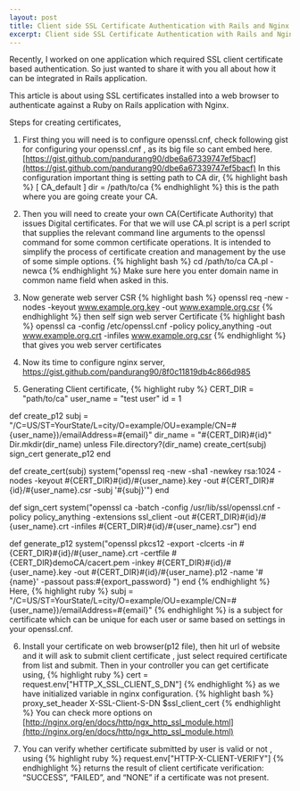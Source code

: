 ```yaml
---
layout: post
title: Client side SSL Certificate Authentication with Rails and Nginx
excerpt: Client side SSL Certificate Authentication with Rails and Nginx
---
```



Recently, I worked on one application which required SSL client certificate based authentication.
So just wanted to share it with you all about how it can be integrated in Rails application.


This article is about using SSL certificates installed into a web browser to authenticate against a Ruby on Rails application with Nginx.


Steps for creating certificates,

1) First thing you will need is to configure openssl.cnf, check following gist for configuring your openssl.cnf , as its big file so cant embed here. [https://gist.github.com/pandurang90/dbe6a67339747ef5bacf](https://gist.github.com/pandurang90/dbe6a67339747ef5bacf) 
In this configuration important thing is setting path to CA dir,
{% highlight bash %}
[ CA_default ]
dir = /path/to/ca
{% endhighlight %}
this is the path where you are going create your CA.

2) Then you will need to create your own CA(Certificate Authority) that issues Digital certificates.
For that we will use CA.pl script is a perl script that supplies the relevant command line arguments to the openssl command for some common certificate operations. It is intended to simplify the process of certificate creation and management by the use of some simple options.
{% highlight bash %}
cd /path/to/ca
CA.pl -newca 
{% endhighlight %}
Make sure here you enter domain name in common name field when asked in this.

3) Now generate web server CSR
{% highlight bash %}
openssl req -new -nodes -keyout www.example.org.key -out www.example.org.csr
{% endhighlight %}
then self sign web server Certificate
{% highlight bash %}
openssl ca -config /etc/openssl.cnf -policy policy_anything -out www.example.org.crt -infiles www.example.org.csr
{% endhighlight %}
that gives you web server certificates

4) Now its time to configure nginx server,
 https://gist.github.com/pandurang90/8f0c11819db4c866d985

5) Generating Client certificate, 
{% highlight ruby %}
CERT_DIR = "path/to/ca"
user_name = "test user"
id = 1

def create_p12
  subj = "/C=US/ST=YourState/L=city/O=example/OU=example/CN=#{user_name})/emailAddress=#{email}"
  dir_name  = "#{CERT_DIR}#{id}"
  Dir.mkdir(dir_name) unless File.directory?(dir_name)
  create_cert(subj)
  sign_cert
  generate_p12
end

def create_cert(subj)
  system("openssl req -new -sha1 -newkey rsa:1024 -nodes -keyout #{CERT_DIR}#{id}/#{user_name}.key -out #{CERT_DIR}#{id}/#{user_name}.csr -subj '#{subj}'")
end

def sign_cert
  system("openssl ca -batch -config /usr/lib/ssl/openssl.cnf -policy policy_anything -extensions ssl_client -out #{CERT_DIR}#{id}/#{user_name}.crt -infiles #{CERT_DIR}#{id}/#{user_name}.csr")
end

def generate_p12
  system("openssl pkcs12 -export -clcerts -in #{CERT_DIR}#{id}/#{user_name}.crt -certfile #{CERT_DIR}demoCA/cacert.pem -inkey #{CERT_DIR}#{id}/#{user_name}.key -out #{CERT_DIR}#{id}/#{user_name}.p12 -name '#{name}' -passout pass:#{export_password} ")
end
{% endhighlight %}
Here,
{% highlight ruby %}
subj = "/C=US/ST=YourState/L=city/O=example/OU=example/CN=#{user_name})/emailAddress=#{email}"
{% endhighlight %}
is a subject for certificate which can be unique for each user or same based on settings in your openssl.cnf.

6) Install your certificate on web browser(p12 file), then hit url of website and it will ask to submit client certificate , just select required certificate from list and submit. Then in your controller you can get certificate using,
{% highlight ruby %}
cert = request.env["HTTP_X_SSL_CLIENT_S_DN"]
{% endhighlight %}
as we have initialized variable in nginx configuration.
{% highlight bash %}
proxy_set_header X-SSL-Client-S-DN   $ssl_client_cert 
{% endhighlight %}
You can check more options on [http://nginx.org/en/docs/http/ngx_http_ssl_module.html](http://nginx.org/en/docs/http/ngx_http_ssl_module.html)

7) You can verify whether certificate submitted by user is valid or not , using
{% highlight ruby %}
request.env["HTTP-X-CLIENT-VERIFY"]
{% endhighlight %}
returns the result of client certificate verification: “SUCCESS”, “FAILED”, and “NONE” if a certificate was not present.